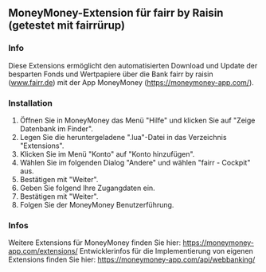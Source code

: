 ## MoneyMoney-Extension für fairr by Raisin (getestet mit fairrürup)

### Info
Diese Extensions ermöglicht den automatisierten Download und Update der besparten Fonds und Wertpapiere über die Bank fairr by raisin (www.fairr.de) mit der App MoneyMoney (https://moneymoney-app.com/).

### Installation
1. Öffnen Sie in MoneyMoney das Menü "Hilfe" und klicken Sie auf "Zeige Datenbank im Finder".
2. Legen Sie die heruntergeladene ".lua"-Datei in das Verzeichnis "Extensions".
3. Klicken Sie im Menü "Konto" auf "Konto hinzufügen".
4. Wählen Sie im folgenden Dialog "Andere" und wählen "fairr - Cockpit" aus.
5. Bestätigen mit "Weiter".
6. Geben Sie folgend Ihre Zugangdaten ein.
7. Bestätigen mit "Weiter".
8. Folgen Sie der MoneyMoney Benutzerführung.

### Infos
Weitere Extensions für MoneyMoney finden Sie hier: https://moneymoney-app.com/extensions/
Entwicklerinfos für die Implementierung von eigenen Extensions finden Sie hier: https://moneymoney-app.com/api/webbanking/
